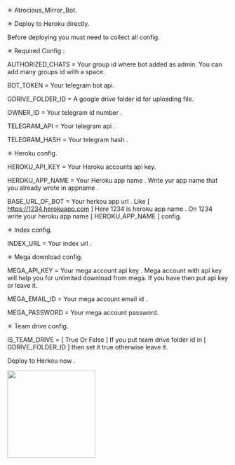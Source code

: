 ✳ Atrocious_Mirror_Bot.

✳ Deploy to Heroku directly.

Before deploying you must need to collect all config.

✳ Required Config :

AUTHORIZED_CHATS = Your group id where bot added as admin. You can add many groups id with a space. 

BOT_TOKEN = Your telegram bot api.

GDRIVE_FOLDER_ID = A google drive folder id for uploading file.

OWNER_ID = Your telegram id number .

TELEGRAM_API = Your telegram api .

TELEGRAM_HASH = Your telegram hash .


✳ Heroku config. 

HEROKU_API_KEY = Your Heroku accounts api key.

HEROKU_APP_NAME = Your Heroku app name . Write yur app name that you already wrote in appname .

BASE_URL_OF_BOT = Your herkou app url . Like [  https://1234.herokuapp.com  ] Here 1234 is heroku app name . On 1234 write your  heroku app name [ HEROKU_APP_NAME ] config.


✳ Index config. 

INDEX_URL = Your index url .


✳ Mega download config.

MEGA_API_KEY = Your mega account api key . Mega account with api key will help you for unlimited download from mega. If you have then put api key or leave it.

MEGA_EMAIL_ID = Your mega account email id .

MEGA_PASSWORD = Your mega account password. 


✳ Team drive config. 

IS_TEAM_DRIVE = [ True Or False ] If you put team drive folder id in [ GDRIVE_FOLDER_ID ] then set it true otherwise leave it.


Deploy to Herkou now . 
<p><a href="https://heroku.com/deploy"> <img src="https://img.shields.io/badge/Deploy%20To%20Heroku-blueviolet?style=for-the-badge&logo=heroku" width="200""/></a></p>
